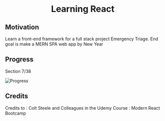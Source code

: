 <h1 align="center">Learning React</h1>

## Motivation
Learn a front-end framework for a full stack project Emergency Triage.
End goal is make a MERN SPA web app by New Year

## Progress
Section 7/38

![Progress](https://progress-bar.dev/18/?title=completed)


## Credits
Credits to : Colt Steele and Colleagues in the Udemy Course : Modern React Bootcamp

